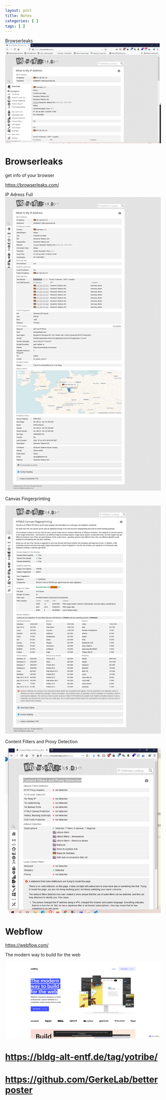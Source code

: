 ```yaml
---
layout: post
title: Notes 
categories: [ ]
tags: [ ]
--- 
```


Browserleaks
![](/pic/2021-01-29-12-22-04.png)

# Browserleaks

get info of your browser 

<https://browserleaks.com/>


IP Adress Full 
![](/pic/2021-01-29Capture062-browserleaks.com.png)

Canvas Fingerprinting

![](/pic/Screenshot_2021-01-29%20Canvas%20Fingerprinting.png)

Content Filters and Proxy Detection

![](/pic/2021-01-29-12-39-21.png)




# Webflow 
https://webflow.com/ 

The modern way to build for the web 

![](../pic/Screenshot_2021-02-10%20Responsive%20web%20design%20tool,%20CMS,%20and%20hosting%20platform%20Webflow.png)



# https://bldg-alt-entf.de/tag/yotribe/ 


# https://github.com/GerkeLab/betterposter
